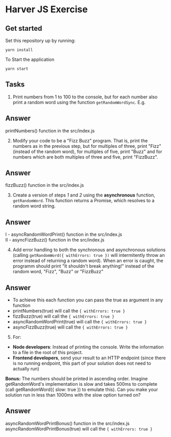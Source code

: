 Harver JS Exercise
============================

## Get started

Set this repository up by running:

```
yarn install
```

To Start the application
```
yarn start
```
## Tasks

1. Print numbers from 1 to 100 to the console, but for each number also print a random word using the function `getRandomWordSync`. E.g.
## Answer
printNumbers() function in the src/index.js   


2. Modify your code to be a "Fizz Buzz" program. That is, print the numbers as in the previous step, but
for multiples of three, print "Fizz" (instead of the random word), for multiples of five, print "Buzz" and
for numbers which are both multiples of three and five, print "FizzBuzz".
## Answer
fizzBuzz() function in the src/index.js  



3. Create a version of steps *1* and *2* using the **asynchronous** function, `getRandomWord`. This function
returns a Promise, which resolves to a random word string.
## Answer
I - asyncRandomWordPrint() function in the src/index.js  
II - asyncFizzBuzz() function in the src/index.js  


4. Add error handling to both the synchronous and asynchronous solutions (calling `getRandomWord({ withErrors: true })` will intermitently throw an error instead of returning a random word). When an error is caught, the programm should print "It shouldn't break anything!" instead of the random word, "Fizz", "Buzz" or "FizzBuzz"
## Answer
* To achieve this each function you can pass the true as argument in any function
* printNumbers(true) will call the `{ withErrors: true }`
* fizzBuzz(true) will call the `{ withErrors: true }`
* asyncRandomWordPrint(true) will call the `{ withErrors: true }`
* asyncFizzBuzz(true) will call the `{ withErrors: true }`



5. For:
 * **Node developers**: Instead of printing the console. Write the information to a file in the root of this project.
 * **Frontend developers**, send your result to an HTTP endpoint (since there is no running endpoint, this
part of your solution does not need to actually run)

**Bonus:**
The numbers should be printed in ascending order.
Imagine getRandomWord's implementation is slow and takes 500ms to complete (call getRandomWord({ slow: true }) to emulate this). Can you make your solution run in less than 1000ms with the slow option turned on?
## Answer
asyncRandomWordPrintBonus() function in the src/index.js 
asyncRandomWordPrintBonus(true) will call the `{ withErrors: true }`
